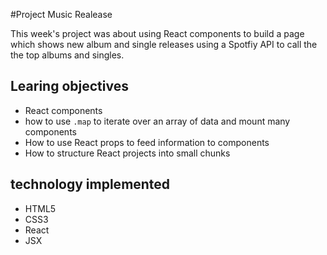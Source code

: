 #Project Music Realease 

This week's project was about using React components to build a page which shows new album and single releases using a Spotfiy API to call the the top albums and singles.

## Learing objectives

* React components
* how to use `.map` to iterate over an array of data and mount many components
* How to use React props to feed information to components
* How to structure React projects into small chunks

## technology implemented
* HTML5
* CSS3
* React
* JSX
